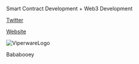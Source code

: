 Smart Contract Development + Web3 Development

[Twitter](https://twitter.com/ViperwareLabs)

[Website](https://viperware.xyz)

![ViperwareLogo](https://user-images.githubusercontent.com/111930874/199372018-0b16446c-42cf-46a1-b511-da901eea8525.png)

Bababooey
